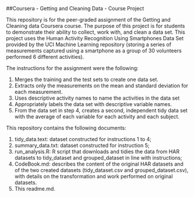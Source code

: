 ##Coursera - Getting and Cleaning Data - Course Project

This repository is for the peer-graded assignment of the Getting and Cleaning data Coursera course. The purpose of this project is for students to demonstrate their ability to collect, work with, and clean a data set.
This project uses the Human Activity Recognition Using Smartphones Data Set provided by the UCI Machine Learning repository (storing a series of measurements captured using a smartphone as a group of 30 volunteers performed 6 different activities).

The instructions for the assignment were the following:
1.	Merges the training and the test sets to create one data set.
2.	Extracts only the measurements on the mean and standard deviation for each measurement. 
3.	Uses descriptive activity names to name the activities in the data set
4.	Appropriately labels the data set with descriptive variable names. 
5.	From the data set in step 4, creates a second, independent tidy data set with the average of each variable for each activity and each subject.

This repository contains the following documents:
1.	tidy_data.text: dataset constructed for instructions 1 to 4;
2.	summary_data.txt: dataset constructed for instruction 5;
3.	run_analysis.R: R script that downloads and tidies the data from HAR datasets to tidy_dataset and grouped_dataset in line with instructions;
4.	CodeBook.md: describes the content of the original HAR datasets and of the two created datasets (tidy_dataset.csv and grouped_dataset.csv), with details on the transformation and work performed on original datasets.
5.	This readme.md.
